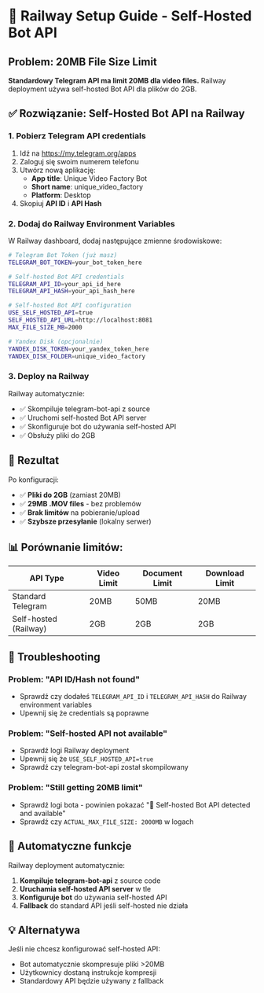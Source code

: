 # 🚀 Railway Setup Guide - Self-Hosted Bot API

## Problem: 20MB File Size Limit

**Standardowy Telegram API ma limit 20MB dla video files.** Railway deployment używa self-hosted Bot API dla plików do 2GB.

## ✅ Rozwiązanie: Self-Hosted Bot API na Railway

### 1. Pobierz Telegram API credentials

1. Idź na https://my.telegram.org/apps
2. Zaloguj się swoim numerem telefonu
3. Utwórz nową aplikację:
   - **App title**: Unique Video Factory Bot
   - **Short name**: unique_video_factory
   - **Platform**: Desktop
4. Skopiuj **API ID** i **API Hash**

### 2. Dodaj do Railway Environment Variables

W Railway dashboard, dodaj następujące zmienne środowiskowe:

```bash
# Telegram Bot Token (już masz)
TELEGRAM_BOT_TOKEN=your_bot_token_here

# Self-hosted Bot API credentials
TELEGRAM_API_ID=your_api_id_here
TELEGRAM_API_HASH=your_api_hash_here

# Self-hosted Bot API configuration
USE_SELF_HOSTED_API=true
SELF_HOSTED_API_URL=http://localhost:8081
MAX_FILE_SIZE_MB=2000

# Yandex Disk (opcjonalnie)
YANDEX_DISK_TOKEN=your_yandex_token_here
YANDEX_DISK_FOLDER=unique_video_factory
```

### 3. Deploy na Railway

Railway automatycznie:
- ✅ Skompiluje telegram-bot-api z source
- ✅ Uruchomi self-hosted Bot API server
- ✅ Skonfiguruje bot do używania self-hosted API
- ✅ Obsłuży pliki do 2GB

## 🎯 Rezultat

Po konfiguracji:

- ✅ **Pliki do 2GB** (zamiast 20MB)
- ✅ **29MB .MOV files** - bez problemów
- ✅ **Brak limitów** na pobieranie/upload
- ✅ **Szybsze przesyłanie** (lokalny serwer)

## 📊 Porównanie limitów:

| API Type | Video Limit | Document Limit | Download Limit |
|----------|-------------|----------------|----------------|
| Standard Telegram | 20MB | 50MB | 20MB |
| Self-hosted (Railway) | 2GB | 2GB | 2GB |

## 🔧 Troubleshooting

### Problem: "API ID/Hash not found"
- Sprawdź czy dodałeś `TELEGRAM_API_ID` i `TELEGRAM_API_HASH` do Railway environment variables
- Upewnij się że credentials są poprawne

### Problem: "Self-hosted API not available"
- Sprawdź logi Railway deployment
- Upewnij się że `USE_SELF_HOSTED_API=true`
- Sprawdź czy telegram-bot-api został skompilowany

### Problem: "Still getting 20MB limit"
- Sprawdź logi bota - powinien pokazać "🚀 Self-hosted Bot API detected and available"
- Sprawdź czy `ACTUAL_MAX_FILE_SIZE: 2000MB` w logach

## 🚀 Automatyczne funkcje

Railway deployment automatycznie:

1. **Kompiluje telegram-bot-api** z source code
2. **Uruchamia self-hosted API server** w tle
3. **Konfiguruje bot** do używania self-hosted API
4. **Fallback** do standard API jeśli self-hosted nie działa

## 💡 Alternatywa

Jeśli nie chcesz konfigurować self-hosted API:
- Bot automatycznie skompresuje pliki >20MB
- Użytkownicy dostaną instrukcje kompresji
- Standardowy API będzie używany z fallback
